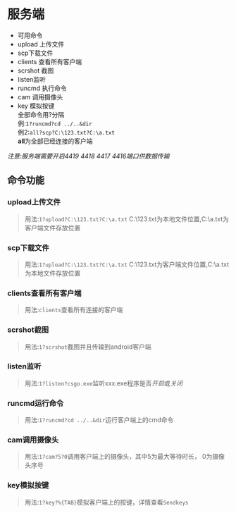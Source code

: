 # 服务端
+ 可用命令
+ upload 上传文件
+ scp下载文件
+ clients 查看所有客户端
+ scrshot 截图
+ listen监听
+ runcmd 执行命令
+ cam 调用摄像头
+ key 模拟按键  
全部命令用?分隔  
例:```1?runcmd?cd ../..&dir```  
例2:```all?scp?C:\123.txt?C:\a.txt```  
    **all**为全部已经连接的客户端

_注意:服务端需要开启4419 4418 4417 4416端口供数据传输_

## 命令功能
### upload上传文件
>用法:```1?upload?C:\123.txt?C:\a.txt``` C:\123.txt为本地文件位置,C:\a.txt为客户端文件存放位置  
### scp下载文件
>用法:```1?upload?C:\123.txt?C:\a.txt``` C:\123.txt为客户端文件位置,C:\a.txt为本地文件存放位置
### clients查看所有客户端
>用法:```clients```查看所有连接的客户端
### scrshot截图
>用法:```1?scrshot```截图并且传输到android客户端
### listen监听
>用法:```1?listen?csgo.exe```监听xxx.exe程序是否*开启*或*关闭*
### runcmd运行命令
>用法:```1?runcmd?cd ../..&dir```运行客户端上的cmd命令
### cam调用摄像头
>用法:```1?cam?5?0```调用客户端上的摄像头，其中5为最大等待时长， 0为摄像头序号
### key模拟按键
>用法:```1?key?%{TAB}```模拟客户端上的按键，详情查看```Sendkeys```
